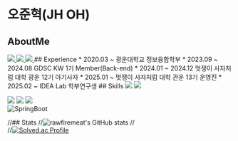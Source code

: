 # 오준혁(JH OH)
## AboutMe

  <a href="https://velog.io/@9409velog/posts">
    <img src="https://img.shields.io/badge/-Velog-20C997?style=plastic&logo=Velog&logoColor=white"/>
  </a>

  <a href="mailto:oj041088@gmail.com">
    <img src="http://img.shields.io/badge/-Gmail-EA4335?style=plastic&logo=Gmail&logoColor=white&link=mailto:oj041088@gmail.com"/>
  </a>

  <a href="https://www.instagram.com/5jun_99/">
<img src="https://img.shields.io/badge/-Instagram-E4405F?style=plastic&logo=Instagram&logoColor=white"/>
  </a>
## Experience
* 2020.03 ~ 광운대학교 정보융합학부 
* 2023.09 ~ 2024.08 GDSC KW 1기 Member(Back-end)
* 2024.01 ~ 2024.12 멋쟁이 사자처럼 대학 광운 12기 아기사자
* 2025.01 ~ 멋쟁이 사자처럼 대학 관운 13기 운영진
* 2025.02 ~ IDEA Lab 학부연구생
## Skills
<img src="https://img.shields.io/badge/Git-F05032?style=plastic&logo=Git&logoColor=white"/> <img src="https://img.shields.io/badge/Github-222222?style=plastic&logo=Github&logoColor=white"/>

<img src="https://img.shields.io/badge/Java-007396?style=plastic&logo=coffeescript&logoColor=white"/> <img src="https://img.shields.io/badge/MySQL-4479A1?style=plastic&logo=MySQL&logoColor=white"/> <img src="https://img.shields.io/badge/Python-3776AB?style=plasic&logo=Python&logoColor=white"/> <br>
![SpringBoot](https://img.shields.io/badge/Spring-white.svg?&style=for-the-badge&logo=Spring&logoColor=32CD32)
<br>

//## Stats
//![rawfiremeat's GitHub stats](https://github-readme-stats.vercel.app/api?username=5jun99&show=)
//<br>
//[![Solved.ac Profile](http://mazassumnida.wtf/api/v2/generate_badge?boj=oj0410)](https://solved.ac/oj0410/)
